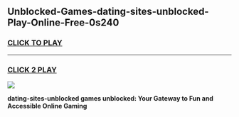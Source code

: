 
## Unblocked-Games-dating-sites-unblocked-Play-Online-Free-0s240
<h3>
<a href="https://premium76.site?title=dating-sites-unblocked&ref=26A">CLICK TO PLAY</a></h3>
<hr>

<h3>
<a href="https://premium76.site?title=dating-sites-unblocked&ref=26A">CLICK 2 PLAY</a>
  
</h3>

<a href="https://premium76.site?title=dating-sites-unblocked&ref=26A"><img src="https://clearcache.store/games.png"></a>


**dating-sites-unblocked games unblocked: Your Gateway to Fun and Accessible Online Gaming**
